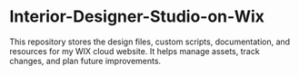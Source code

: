 # Interior-Designer-Studio-on-Wix
This repository stores the design files, custom scripts, documentation, and resources for my WIX cloud website. It helps manage assets, track changes, and plan future improvements.
